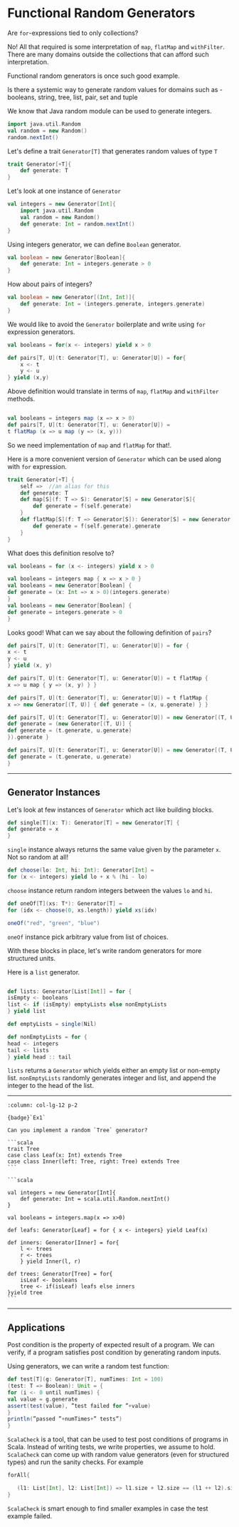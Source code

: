 # Functional Random Generators

Are `for`-expressions tied to only collections?

No! All that required is some interpretation of `map`, `flatMap` and `withFilter`. There are many domains outside the collections that can afford such interpretation.

Functional random generators is once such good example.

Is there a systemic way to generate random values for domains such as 
    - booleans, string, tree, list, pair, set and tuple

We know that Java random module can be used to generate integers.

```scala
import java.util.Random
val random = new Random()
random.nextInt()
```

Let's define a trait `Generator[T]` that generates random values of type `T` 

```scala
trait Generator[+T]{
    def generate: T
}
```

Let's look at one instance of `Generator`

```scala
val integers = new Generator[Int]{
    import java.util.Random
    val random = new Random()
    def generate: Int = random.nextInt()
}
```

Using integers generator, we can define `Boolean` generator.

```scala
val boolean = new Generator[Boolean]{
    def generate: Int = integers.generate > 0
}
```

How about pairs of integers?

```scala
val boolean = new Generator[(Int, Int)]{
    def generate: Int = (integers.generate, integers.generate)
}
```

We would like to avoid the `Generator` boilerplate and write using `for` expression generators.

```scala
val booleans = for(x <- integers) yield x > 0

def pairs[T, U](t: Generator[T], u: Generator[U]) = for{
    x <- t
    y <- u
} yield (x,y)

```

Above definition would translate in terms of `map`, `flatMap` and `withFilter` methods.

```scala

val booleans = integers map (x => x > 0)
def pairs[T, U](t: Generator[T], u: Generator[U]) =
t flatMap (x => u map (y => (x, y)))
```

So we need implementation of `map` and `flatMap` for that!.

Here is a more convenient version of `Generator` which can be used along with `for` expression.

```scala
trait Generator[+T] {
    self =>  //an alias for this
    def generate: T
    def map[S](f: T => S): Generator[S] = new Generator[S]{
        def generate = f(self.generate)
    }
    def flatMap[S](f: T => Generator[S]): Generator[S] = new Generator[S]{
        def generate = f(self.generate).generate
    }
}
```

What does this definition resolve to?

```scala
val booleans = for (x <- integers) yield x > 0

```

```scala
val booleans = integers map { x => x > 0 }
val booleans = new Generator[Boolean] {
def generate = (x: Int => x > 0)(integers.generate)
}
val booleans = new Generator[Boolean] {
def generate = integers.generate > 0
}
```

Looks good! What can we say about the following definition of `pairs`?

```scala
def pairs[T, U](t: Generator[T], u: Generator[U]) = for {
x <- t
y <- u
} yield (x, y)
```

```scala
def pairs[T, U](t: Generator[T], u: Generator[U]) = t flatMap {
x => u map { y => (x, y) } }

def pairs[T, U](t: Generator[T], u: Generator[U]) = t flatMap {
x => new Generator[(T, U)] { def generate = (x, u.generate) } }

def pairs[T, U](t: Generator[T], u: Generator[U]) = new Generator[(T, U)] {
def generate = (new Generator[(T, U)] {
def generate = (t.generate, u.generate)
}).generate }

def pairs[T, U](t: Generator[T], u: Generator[U]) = new Generator[(T, U)] {
def generate = (t.generate, u.generate)
}
```

-----------------------------------------------------------------------------------------

## Generator Instances

Let's look at few instances of `Generator` which act like building blocks.

```scala
def single[T](x: T): Generator[T] = new Generator[T] {
def generate = x
}
```

`single` instance always returns the same value given by the parameter `x`. Not so random at all!

```scala
def choose(lo: Int, hi: Int): Generator[Int] =
for (x <- integers) yield lo + x % (hi - lo)
```

`choose` instance return random integers between the values `lo` and `hi`.

```scala
def oneOf[T](xs: T*): Generator[T] =
for (idx <- choose(0, xs.length)) yield xs(idx)

oneOf("red", "green", "blue")
```

`oneOf` instance pick arbitrary value from list of choices.

With these blocks in place, let's write random generators for more structured units.

Here is a `list` generator.

```scala

def lists: Generator[List[Int]] = for {
isEmpty <- booleans
list <- if (isEmpty) emptyLists else nonEmptyLists
} yield list

def emptyLists = single(Nil)

def nonEmptyLists = for {
head <- integers
tail <- lists
} yield head :: tail
```

`lists` returns a `Generator` which yields either an empty list or non-empty list. `nonEmptyLists` randomly generates integer and list, and append the integer to the head of the list.

-----------------------------------------------------------------------------------------

````{panels}
:column: col-lg-12 p-2

{badge}`Ex1`

Can you implement a random `Tree` generator?

```scala
trait Tree
case class Leaf(x: Int) extends Tree
case class Inner(left: Tree, right: Tree) extends Tree
```
````

````{dropdown} Ex1 solution
```scala

val integers = new Generator[Int]{
    def generate: Int = scala.util.Random.nextInt()
}

val booleans = integers.map(x => x>0)

def leafs: Generator[Leaf] = for { x <- integers} yield Leaf(x)

def inners: Generator[Inner] = for{
    l <- trees 
    r <- trees
    } yield Inner(l, r)

def trees: Generator[Tree] = for{ 
    isLeaf <- booleans 
    tree <- if(isLeaf) leafs else inners
}yield tree
```
````

-----------------------------------------------------------------------------------------

## Applications

Post condition is the property of expected result of a program. We can verify, if a program satisfies post condition by generating random inputs.

Using generators, we can write a random test function:

```scala
def test[T](g: Generator[T], numTimes: Int = 100)
(test: T => Boolean): Unit = {
for (i <- 0 until numTimes) {
val value = g.generate
assert(test(value), ”test failed for ”+value)
}
println(”passed ”+numTimes+” tests”)
}
```

`ScalaCheck` is a tool, that can be used to test post conditions of programs in Scala. Instead of writing tests, we write properties, we assume to hold.
 `ScalaCheck` can come up with random value generators (even for structured types) and run the sanity checks. For example 

 ```scala
forAll{

    (l1: List[Int], l2: List[Int]) => l1.size + l2.size == (l1 ++ l2).size
}
 ```
 
 `ScalaCheck` is smart enough to find smaller examples in case the test example failed.